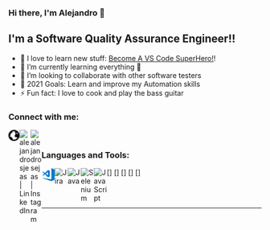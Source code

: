 ### Hi there, I'm Alejandro 👋

## I'm a Software Quality Assurance Engineer!!

- 🔭 I love to learn new stuff: [Become A VS Code SuperHero!][course]!
- 🌱 I’m currently learning everything 🤣
- 👯 I’m looking to collaborate with other software testers
- 🥅 2021 Goals: Learn and improve my Automation skills
- ⚡ Fun fact: I love to cook and play the bass guitar

### Connect with me:

[<img align="left" alt="alejandrosejas.com" width="22px" src="https://raw.githubusercontent.com/iconic/open-iconic/master/svg/globe.svg" />][website]
[<img align="left" alt="alejandrosjeas | LinkedIn" width="22px" src="https://cdn.jsdelivr.net/npm/simple-icons@v3/icons/linkedin.svg" />][linkedin]
[<img align="left" alt="alejandrosejas | Instagram" width="22px" src="https://cdn.jsdelivr.net/npm/simple-icons@v3/icons/instagram.svg" />][instagram]

<br />

### Languages and Tools:

[<img align="left" alt="Visual Studio Code" width="26px" src="https://raw.githubusercontent.com/github/explore/80688e429a7d4ef2fca1e82350fe8e3517d3494d/topics/visual-studio-code/visual-studio-code.png" />]
[<img align="left" alt="Jira" width="26px" src="https://img.icons8.com/color/48/000000/jira.png" />]
[<img align="left" alt="Java" width="26px" src="https://img.icons8.com/ios/50/000000/java-coffee-cup-logo--v2.png" />]
[<img align="left" alt="Selenium" width="26px" src="https://img.icons8.com/ios/50/000000/selenium-test-automation.png" />]
[<img align="left" alt="JavaScript" width="26px" src="https://img.icons8.com/color/48/000000/javascript--v2.png" />]

<br />
<br />

---

[website]: https://alejandrosejas.com
[course]: http://vsCodeHero.com
[twitter]: https://twitter.com/codeSTACKr
[youtube]: https://youtube.com/codeSTACKr
[instagram]: https://www.instagram.com/alejandrosejas/
[linkedin]: https://www.linkedin.com/in/alejandrosejas/
[webdevplaylist]: https://www.youtube.com/playlist?list=PLkwxH9e_vrAJ0WbEsFA9W3I1W-g_BTsbt
[jsplaylist]: https://www.youtube.com/playlist?list=PLkwxH9e_vrALRJKu7wfXby3MKeflhTu6B
[cssplaylist]: https://www.youtube.com/playlist?list=PLkwxH9e_vrALSdvZuEh6gqQdmDoDIoqz4
[reactplaylist]: https://www.youtube.com/playlist?list=PLkwxH9e_vrAK4TdffpxKY3QGyHCpxFcQ0
